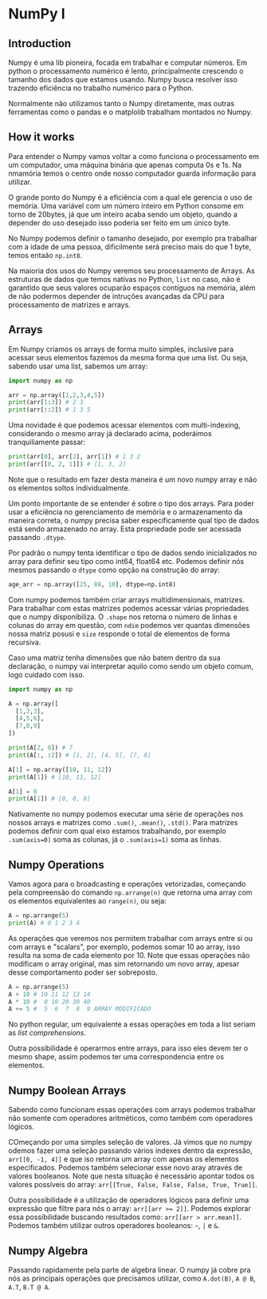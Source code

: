 # NumPy I

## Introduction

Numpy é uma lib pioneira, focada em trabalhar e computar números. Em python o processamento numérico é lento, principalmente crescendo o tamanho dos dados que estamos usando. Numpy busca resolver isso trazendo eficiência no trabalho numérico para o Python.

Normalmente não utilizamos tanto o Numpy diretamente, mas outras ferramentas como o pandas e o matplolib trabalham montados no Numpy.

## How it works

Para entender o Numpy vamos voltar a como funciona o processamento em um computador, uma máquina binária que apenas computa 0s e 1s. Na nmamória temos o centro onde nosso computador guarda informação para utilizar.

O grande ponto do Numpy é a eficiência com a qual ele gerencia o uso de memória. Uma variável com um número inteiro em Python consome em torno de 20bytes, já que um inteiro acaba sendo um objeto, quando a depender do uso desejado isso poderia ser feito em um único byte.

No Numpy podemos definir o tamanho desejado, por exemplo pra trabalhar com a idade de uma pessoa, dificilmente será preciso mais do que 1 byte, temos entaão `np.int8`.

Na maioria dos usos do Numpy veremos seu processamento de Arrays. As estruturas de dados que temos nativas no Python, `list` no caso, não é garantido que seus valores ocuparão espaços contíguos na memória, além de não podermos depender de intruções avançadas da CPU para processamento de matrizes e arrays.

## Arrays

Em Numpy criamos os arrays de forma muito simples, inclusive para acessar seus elementos fazemos da mesma forma que uma list. Ou seja, sabendo usar uma list, sabemos um array:
```py
import numpy as np

arr = np.array([1,2,3,4,5])
print(arr[1:3]) # 2 3
print(arr[::2]) # 1 3 5
```

Uma novidade é que podemos acessar elementos com multi-indexing, considerando o mesmo array já declarado acima, poderáimos tranquiliamente passar:
```py
print(arr[0], arr[2], arr[1]) # 1 3 2
print(arr[[0, 2, 1]]) # [1, 3, 2]
```

Note que o resultado em fazer desta maneira é um novo numpy array e não os elementos soltos individualmente.

Um ponto importante de se entender é sobre o tipo dos arrays. Para poder usar a eficiência no gerenciamento de memória e o armazenamento da maneira correta, o numpy precisa saber especificamente qual tipo de dados está sendo armazenado no array. Esta propriedade pode ser acessada passando `.dtype`.

Por padrão o numpy tenta identificar o tipo de dados sendo inicializados no array para definir seu tipo como int64, float64 etc. Podemos definir nós mesmos passando o `dtype` como opção na construção do array:
```py
age_arr = np.array([25, 88, 10], dtype=np.int8)
```

Com numpy podemos também criar arrays multidimensionais, matrizes. Para trabalhar com estas matrizes podemos acessar várias propriedades que o numpy disponibiliza. O `.shape` nos retorna o número de linhas e colunas do array em questão, com `ndim` podemos ver quantas dimensões nossa matriz posusi e `size` responde o total de elementos de forma recursiva.

Caso uma matriz tenha dimensões que não batem dentro da sua declaração, o numpy vai interpretar aquilo como sendo um objeto comum, logo cuidado com isso.
```py
import numpy as np

A = np.array([
  [1,2,3],
  [4,5,6],
  [7,8,9]
])

print(A[2, 0]) # 7
print(A[:, :2]) # [1, 2], [4, 5], [7, 8]

A[1] = np.array([10, 11, 12])
print(A[1]) # [10, 11, 12]

A[1] = 0
print(A[1]) # [0, 0, 0]
```

Nativamente no numpy podemos executar uma série de operações nos nossos arrays e matrizes como `.sum()`, `.mean()`, `.std()`. Para matrizes podemos definir com qual eixo estamos trabalhando, por exemplo `.sum(axis=0)` soma as colunas, já o `.sum(axis=1)` soma as linhas.

## Numpy Operations

Vamos agora para o broadcasting e operações vetorizadas, começando pela compreensão do comando `np.arrange(n)` que retorna uma array com os elementos equivalentes ao `range(n)`, ou seja:
```py
A = np.arrange(5)
print(A) # 0 1 2 3 4
```

As operações que veremos nos permitem trabalhar com arrays entre si ou com arrays e "scalars", por exemplo, podemos somar 10 ao array, isso resulta na soma de cada elemento por 10. Note que essas operações não modificam o array original, mas sim retornando um novo array, apesar desse comportamento poder ser sobreposto.
```py
A = np.arrange(5)
A + 10 # 10 11 12 13 14
A * 10 #  0 10 20 30 40
A += 5 #  5  6  7  8  9 ARRAY MODIFICADO
```
No python regular, um equivalente a essas operações em toda a list seriam as *list comprehensions*.

Outra possibilidade é operarmos entre arrays, para isso eles devem ter o mesmo shape, assim podemos ter uma correspondencia entre os elementos.

## Numpy Boolean Arrays

Sabendo como funcionam essas operações com arrays podemos trabalhar não somente com operadores aritméticos, como também com operadores lógicos.

COmeçando por uma simples seleção de valores. Já vimos que no numpy odemos fazer uma seleção passando vários indexes dentro da expressão, `arr[[0, -1, 4]]` e que iso retorna um array com apenas os elementos especificados. Podemos também selecionar esse novo aray através de valores booleanos. Note que nesta situação é necessário apontar todos os valores possíveis do array: `arr[[True, False, False, False, True, True]]`.

Outra possibilidade é a utilização de operadores lógicos para definir uma expressão que filtre para nós o array: `arr[[arr >= 2]]`. Podemos explorar essa possibilidade buscando resultados como: `arr[[arr > arr.mean]]`. Podemos também utilizar outros operadores booleanos: `~`, `|` e `&`.

## Numpy Algebra

Passando rapidamente pela parte de algebra linear. O numpy já cobre pra nós as principais operações que precisamos utilizar, como `A.dot(B)`, `A @ B`, `A.T`, `B.T @ A`.
